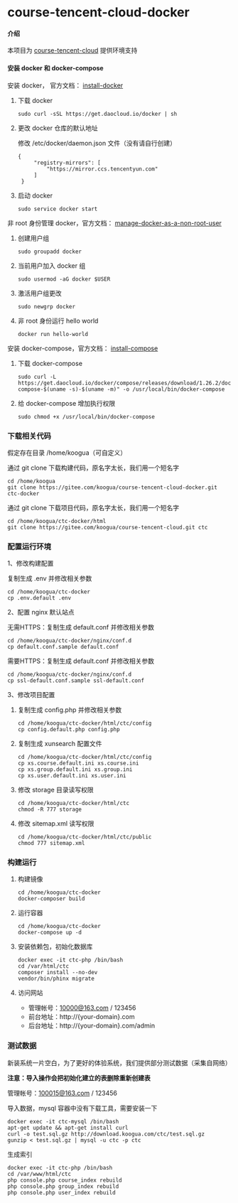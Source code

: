 # course-tencent-cloud-docker

#### 介绍

本项目为 [course-tencent-cloud](https://gitee.com/koogua/course-tencent-cloud) 提供环境支持

#### 安装 docker 和 docker-compose

安装 docker， 官方文档： [install-docker](https://docs.docker.com/install/linux/docker-ce/debian/#install-using-the-convenience-script)

1. 下载 docker

    ```
    sudo curl -sSL https://get.daocloud.io/docker | sh
    ```
2. 更改 docker 仓库的默认地址
   
   修改 /etc/docker/daemon.json 文件（没有请自行创建）
   
   ```
   {
        "registry-mirrors": [
            "https://mirror.ccs.tencentyun.com"
        ]
    }
   ```
   
3. 启动 docker

    ```
    sudo service docker start
    ```

非 root 身份管理 docker，官方文档： [manage-docker-as-a-non-root-user](https://docs.docker.com/install/linux/linux-postinstall/#manage-docker-as-a-non-root-user)

1. 创建用户组

    ```
    sudo groupadd docker
    ```

2. 当前用户加入 docker 组 

    ```
    sudo usermod -aG docker $USER
    ```

3. 激活用户组更改

    ```
    sudo newgrp docker
    ```

4. 非 root 身份运行 hello world

    ```
    docker run hello-world
    ```

安装 docker-compose，官方文档： [install-compose](https://docs.docker.com/compose/install/#install-compose)

1. 下载 docker-compose

    ```
    sudo curl -L https://get.daocloud.io/docker/compose/releases/download/1.26.2/docker-compose-$(uname -s)-$(uname -m)" -o /usr/local/bin/docker-compose
    ```

2. 给 docker-compose 增加执行权限
 
    ```
    sudo chmod +x /usr/local/bin/docker-compose
    ```

### 下载相关代码

假定存在目录 /home/koogua（可自定义）

通过 git clone 下载构建代码，原名字太长，我们用一个短名字

```
cd /home/koogua
git clone https://gitee.com/koogua/course-tencent-cloud-docker.git ctc-docker
```

通过 git clone 下载项目代码，原名字太长，我们用一个短名字

```
cd /home/koogua/ctc-docker/html
git clone https://gitee.com/koogua/course-tencent-cloud.git ctc
```

### 配置运行环境

1、修改构建配置

复制生成 .env 并修改相关参数

```
cd /home/koogua/ctc-docker
cp .env.default .env
```

2、配置 nginx 默认站点

无需HTTPS：复制生成 default.conf 并修改相关参数

```
cd /home/koogua/ctc-docker/nginx/conf.d
cp default.conf.sample default.conf
```

需要HTTPS：复制生成 default.conf 并修改相关参数

```
cd /home/koogua/ctc-docker/nginx/conf.d
cp ssl-default.conf.sample ssl-default.conf
```
 
3、修改项目配置

1. 复制生成 config.php 并修改相关参数

    ```
    cd /home/koogua/ctc-docker/html/ctc/config
    cp config.default.php config.php
    ```

2. 复制生成 xunsearch 配置文件

    ```
    cd /home/koogua/ctc-docker/html/ctc/config
    cp xs.course.default.ini xs.course.ini
    cp xs.group.default.ini xs.group.ini
    cp xs.user.default.ini xs.user.ini
    ```
    
3. 修改 storage 目录读写权限

    ```
    cd /home/koogua/ctc-docker/html/ctc
    chmod -R 777 storage
    ```
   
4. 修改 sitemap.xml 读写权限

   ```
   cd /home/koogua/ctc-docker/html/ctc/public
   chmod 777 sitemap.xml
   ```

### 构建运行

1. 构建镜像

    ```
    cd /home/koogua/ctc-docker
    docker-composer build
    ```
    
2. 运行容器
 
     ```
     cd /home/koogua/ctc-docker
     docker-compose up -d
     ```
   
3. 安装依赖包，初始化数据库

    ```
    docker exec -it ctc-php /bin/bash
    cd /var/html/ctc
    composer install --no-dev
    vendor/bin/phinx migrate
    ```
     
4. 访问网站

   * 管理帐号：10000@163.com / 123456
   * 前台地址：http://{your-domain}.com
   * 后台地址：http://{your-domain}.com/admin
   
### 测试数据

新装系统一片空白，为了更好的体验系统，我们提供部分测试数据（采集自网络）

**注意：导入操作会把初始化建立的表删除重新创建表**

管理帐号：100015@163.com / 123456

导入数据，mysql 容器中没有下载工具，需要安装一下

```
docker exec -it ctc-mysql /bin/bash
apt-get update && apt-get install curl
curl -o test.sql.gz http://download.koogua.com/ctc/test.sql.gz
gunzip < test.sql.gz | mysql -u ctc -p ctc
```

生成索引

```
docker exec -it ctc-php /bin/bash
cd /var/www/html/ctc
php console.php course_index rebuild
php console.php group_index rebuild
php console.php user_index rebuild
```